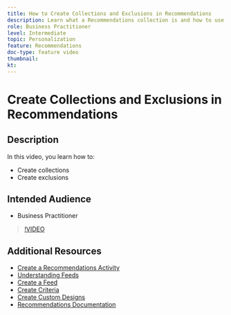 ```yaml
---
title: How to Create Collections and Exclusions in Recommendations
description: Learn what a Recommendations collection is and how to use it. Learn what a Recommendations exclusion is and how to use it.
role: Business Practitioner
level: Intermediate
topic: Personalization
feature: Recommendations
doc-type: feature video
thumbnail:
kt:
---
```


# Create Collections and Exclusions in Recommendations

## Description

In this video, you learn how to:

* Create collections
* Create exclusions

## Intended Audience

* Business Practitioner

>[!VIDEO](https://video.tv.adobe.com/v/27689?quality=12)

## Additional Resources

* [Create a Recommendations Activity](create-a-recommendations-activity.md)
* [Understanding Feeds](understanding-feeds.md)
* [Create a Feed](create-a-feed.md)
* [Create Criteria](create-criteria.md)
* [Create Custom Designs](create-custom-designs.md)
* [Recommendations Documentation](https://docs.adobe.com/content/help/en/target/using/recommendations/recommendations.html)